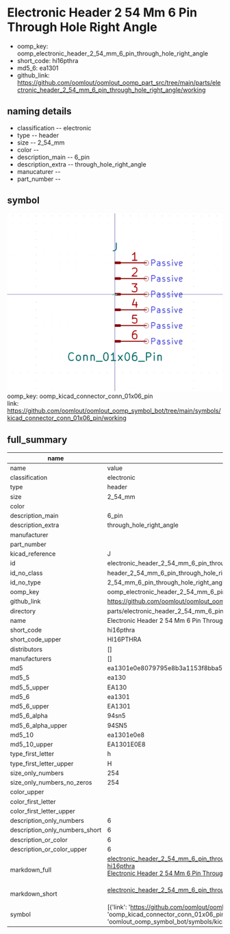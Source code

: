 # Electronic Header 2 54 Mm 6 Pin Through Hole Right Angle

  
* oomp_key: oomp_electronic_header_2_54_mm_6_pin_through_hole_right_angle 
* short_code: hi16pthra
* md5_6: ea1301  
* github_link: https://github.com/oomlout/oomlout_oomp_part_src/tree/main/parts/electronic_header_2_54_mm_6_pin_through_hole_right_angle/working  
## naming details
* classification -- electronic
* type -- header
* size -- 2_54_mm
* color -- 
* description_main -- 6_pin
* description_extra -- through_hole_right_angle
* manucaturer -- 
* part_number -- 



## symbol

![](symbol/0/working/working_600.png)  
oomp_key: oomp_kicad_connector_conn_01x06_pin  
link: https://github.com/oomlout/oomlout_oomp_symbol_bot/tree/main/symbols/kicad_connector_conn_01x06_pin/working  


## full_summary
| name | value | 
| --- | --- | 
| name | value | 
| classification | electronic | 
| type | header | 
| size | 2_54_mm | 
| color |  | 
| description_main | 6_pin | 
| description_extra | through_hole_right_angle | 
| manufacturer |  | 
| part_number |  | 
| kicad_reference | J | 
| id | electronic_header_2_54_mm_6_pin_through_hole_right_angle | 
| id_no_class | header_2_54_mm_6_pin_through_hole_right_angle | 
| id_no_type | 2_54_mm_6_pin_through_hole_right_angle | 
| oomp_key | oomp_electronic_header_2_54_mm_6_pin_through_hole_right_angle | 
| github_link | https://github.com/oomlout/oomlout_oomp_part_src/tree/main/parts/electronic_header_2_54_mm_6_pin_through_hole_right_angle/working | 
| directory | parts/electronic_header_2_54_mm_6_pin_through_hole_right_angle | 
| name | Electronic Header 2 54 Mm 6 Pin Through Hole Right Angle | 
| short_code | hi16pthra | 
| short_code_upper | HI16PTHRA | 
| distributors | [] | 
| manufacturers | [] | 
| md5 | ea1301e0e8079795e8b3a1153f8bba5b | 
| md5_5 | ea130 | 
| md5_5_upper | EA130 | 
| md5_6 | ea1301 | 
| md5_6_upper | EA1301 | 
| md5_6_alpha | 94sn5 | 
| md5_6_alpha_upper | 94SN5 | 
| md5_10 | ea1301e0e8 | 
| md5_10_upper | EA1301E0E8 | 
| type_first_letter | h | 
| type_first_letter_upper | H | 
| size_only_numbers | 254 | 
| size_only_numbers_no_zeros | 254 | 
| color_upper |  | 
| color_first_letter |  | 
| color_first_letter_upper |  | 
| description_only_numbers | 6 | 
| description_only_numbers_short | 6 | 
| description_or_color | 6 | 
| description_or_color_upper | 6 | 
| markdown_full | [electronic_header_2_54_mm_6_pin_through_hole_right_angle](https://github.com/oomlout/oomlout_oomp_part_src/tree/main/parts/electronic_header_2_54_mm_6_pin_through_hole_right_angle/working)<br>[hi16pthra](https://github.com/oomlout/oomlout_oomp_part_src/tree/main/parts/electronic_header_2_54_mm_6_pin_through_hole_right_angle/working)<br>[Electronic Header 2 54 Mm 6 Pin Through Hole Right Angle](https://github.com/oomlout/oomlout_oomp_part_src/tree/main/parts/electronic_header_2_54_mm_6_pin_through_hole_right_angle/working)<br><br> | 
| markdown_short | [electronic_header_2_54_mm_6_pin_through_hole_right_angle](https://github.com/oomlout/oomlout_oomp_part_src/tree/main/parts/electronic_header_2_54_mm_6_pin_through_hole_right_angle/working)<br><br> | 
| symbol | [{'link': 'https://github.com/oomlout/oomlout_oomp_symbol_bot/tree/main/symbols/kicad_connector_conn_01x06_pin', 'oomp_key': 'oomp_kicad_connector_conn_01x06_pin', 'directory': 'oomlout_oomp_symbol_bot/symbols/kicad_connector_conn_01x06_pin//working/working.kicad_sym'}] | 

